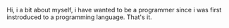Hi, i a bit about myself, i have wanted to be a programmer since i was first instroduced to a programming language. That's it.

